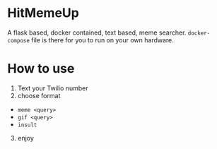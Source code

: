 # HitMemeUp
A flask based, docker contained, text based, meme searcher. 
`docker-compose` file is there for you to run on your own hardware.

# How to use
1. Text your Twilio number
2. choose format
  * `meme <query>`
  * `gif <query>`
  * `insult`
3. enjoy
